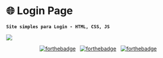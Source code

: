 # 🌐 Login Page

**`Site simples para Login - HTML, CSS, JS`**

<img src= "https://media.discordapp.net/attachments/1307147177453162569/1323595211254796338/6835B980-F898-4B4D-9F61-2796DB1A0BA1.png?ex=67751599&is=6773c419&hm=4d827e4a973a14d9c07a1df2a1c3bd56130c1c35b48a429371bbe00b3981252a&=&format=webp&quality=lossless&width=768&height=377">

<center>

[![forthebadge](https://img.shields.io/badge/JavaScript-323330?style=for-the-badge&logo=javascript&logoColor=F7DF1E)](https://forthebadge.com) &nbsp;
[![forthebadge](https://img.shields.io/badge/CSS3-1572B6?style=for-the-badge&logo=css3&logoColor=white)](https://forthebadge.com) &nbsp;
[![forthebadge](https://img.shields.io/badge/HTML5-E34F26?style=for-the-badge&logo=html5&logoColor=white)](https://forthebadge.com) &nbsp;

</center>
